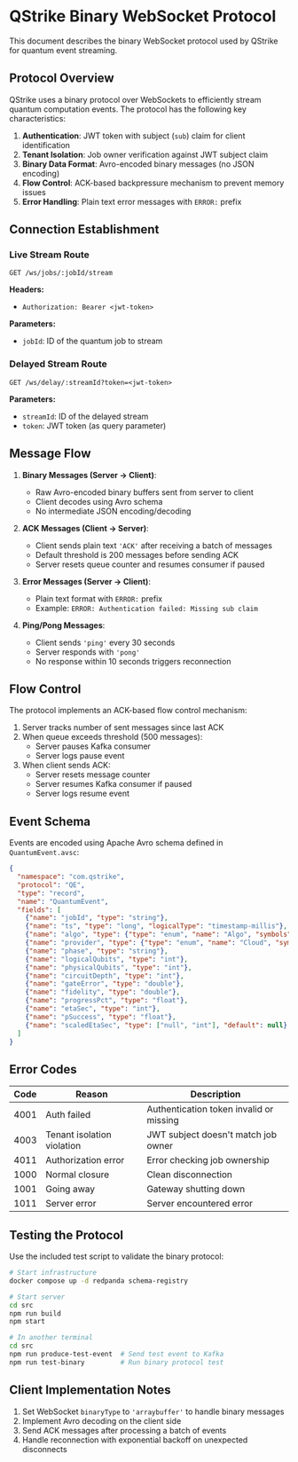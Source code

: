 # QStrike Binary WebSocket Protocol

This document describes the binary WebSocket protocol used by QStrike for quantum event streaming.

## Protocol Overview

QStrike uses a binary protocol over WebSockets to efficiently stream quantum computation events. The protocol has the following key characteristics:

1. **Authentication**: JWT token with subject (`sub`) claim for client identification
2. **Tenant Isolation**: Job owner verification against JWT subject claim
3. **Binary Data Format**: Avro-encoded binary messages (no JSON encoding)
4. **Flow Control**: ACK-based backpressure mechanism to prevent memory issues
5. **Error Handling**: Plain text error messages with `ERROR:` prefix

## Connection Establishment

### Live Stream Route

```
GET /ws/jobs/:jobId/stream
```

**Headers:**
- `Authorization: Bearer <jwt-token>`

**Parameters:**
- `jobId`: ID of the quantum job to stream

### Delayed Stream Route

```
GET /ws/delay/:streamId?token=<jwt-token>
```

**Parameters:**
- `streamId`: ID of the delayed stream
- `token`: JWT token (as query parameter)

## Message Flow

1. **Binary Messages (Server → Client)**:
   - Raw Avro-encoded binary buffers sent from server to client
   - Client decodes using Avro schema
   - No intermediate JSON encoding/decoding

2. **ACK Messages (Client → Server)**:
   - Client sends plain text `'ACK'` after receiving a batch of messages
   - Default threshold is 200 messages before sending ACK
   - Server resets queue counter and resumes consumer if paused

3. **Error Messages (Server → Client)**:
   - Plain text format with `ERROR:` prefix
   - Example: `ERROR: Authentication failed: Missing sub claim`

4. **Ping/Pong Messages**:
   - Client sends `'ping'` every 30 seconds
   - Server responds with `'pong'`
   - No response within 10 seconds triggers reconnection

## Flow Control

The protocol implements an ACK-based flow control mechanism:

1. Server tracks number of sent messages since last ACK
2. When queue exceeds threshold (500 messages):
   - Server pauses Kafka consumer
   - Server logs pause event
3. When client sends ACK:
   - Server resets message counter
   - Server resumes Kafka consumer if paused
   - Server logs resume event

## Event Schema

Events are encoded using Apache Avro schema defined in `QuantumEvent.avsc`:

```json
{
  "namespace": "com.qstrike",
  "protocol": "QE",
  "type": "record",
  "name": "QuantumEvent",
  "fields": [
    {"name": "jobId", "type": "string"},
    {"name": "ts", "type": "long", "logicalType": "timestamp-millis"},
    {"name": "algo", "type": {"type": "enum", "name": "Algo", "symbols": ["SHOR", "GROVER", "ECC"]}},
    {"name": "provider", "type": {"type": "enum", "name": "Cloud", "symbols": ["IBM", "GOOGLE", "IONQ", "QUANTINUUM", "RIGETTI"]}},
    {"name": "phase", "type": "string"},
    {"name": "logicalQubits", "type": "int"},
    {"name": "physicalQubits", "type": "int"},
    {"name": "circuitDepth", "type": "int"},
    {"name": "gateError", "type": "double"},
    {"name": "fidelity", "type": "double"},
    {"name": "progressPct", "type": "float"},
    {"name": "etaSec", "type": "int"},
    {"name": "pSuccess", "type": "float"},
    {"name": "scaledEtaSec", "type": ["null", "int"], "default": null}
  ]
}
```

## Error Codes

| Code | Reason | Description |
|------|--------|-------------|
| 4001 | Auth failed | Authentication token invalid or missing |
| 4003 | Tenant isolation violation | JWT subject doesn't match job owner |
| 4011 | Authorization error | Error checking job ownership |
| 1000 | Normal closure | Clean disconnection |
| 1001 | Going away | Gateway shutting down |
| 1011 | Server error | Server encountered error |

## Testing the Protocol

Use the included test script to validate the binary protocol:

```bash
# Start infrastructure
docker compose up -d redpanda schema-registry

# Start server
cd src
npm run build
npm start

# In another terminal
cd src
npm run produce-test-event  # Send test event to Kafka
npm run test-binary         # Run binary protocol test
```

## Client Implementation Notes

1. Set WebSocket `binaryType` to `'arraybuffer'` to handle binary messages
2. Implement Avro decoding on the client side
3. Send ACK messages after processing a batch of events
4. Handle reconnection with exponential backoff on unexpected disconnects